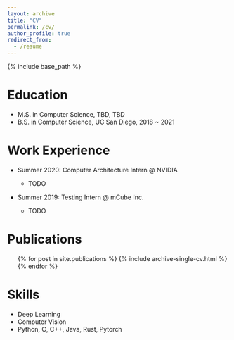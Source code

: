 ```yaml
---
layout: archive
title: "CV"
permalink: /cv/
author_profile: true
redirect_from:
  - /resume
---
```


{% include base_path %}

Education
======
* M.S. in Computer Science, TBD, TBD
* B.S. in Computer Science, UC San Diego, 2018 ~ 2021

Work Experience
======
* Summer 2020: Computer Architecture Intern @ NVIDIA
  * TODO

* Summer 2019: Testing Intern @ mCube Inc.
  * TODO

Publications
======
  <ul>{% for post in site.publications %}
    {% include archive-single-cv.html %}
  {% endfor %}</ul>

Skills
======
* Deep Learning
* Computer Vision
* Python, C, C++, Java, Rust, Pytorch
